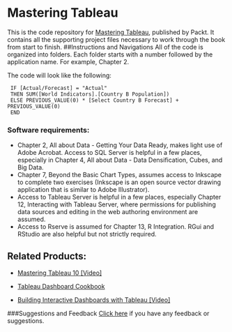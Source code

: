 # Mastering Tableau
This is the code repository for [Mastering Tableau](https://www.packtpub.com/big-data-and-business-intelligence/mastering-tableau?utm_source=github&utm_medium=repository&utm_content=9781784397692), published by Packt. It contains all the supporting project files necessary to work through the book from start to finish.
##Instructions and Navigations
All of the code is organized into folders. Each folder starts with a number followed by the application name. For example, Chapter 2.


The code will look like the following:

     IF [Actual/Forecast] = "Actual"
     THEN SUM([World Indicators].[Country B Population])
     ELSE PREVIOUS_VALUE(0) * [Select Country B Forecast] + PREVIOUS_VALUE(0)
     END
     
 ### Software requirements:

* Chapter 2, All about Data - Getting Your Data Ready, makes light use of Adobe Acrobat.
Access to SQL Server is helpful in a few places, especially in Chapter 4, All about Data - Data Densification, Cubes, and Big Data.
* Chapter 7, Beyond the Basic Chart Types, assumes access to Inkscape to complete two exercises (Inkscape is an open source vector drawing application that is similar to Adobe Illustrator).
* Access to Tableau Server is helpful in a few places, especially Chapter 12, Interacting with Tableau Server, where permissions for publishing data sources and editing in the web authoring environment are assumed.
* Access to Rserve is assumed for Chapter 13, R Integration. RGui and RStudio are also helpful but not strictly required.    

## Related Products:
* [Mastering Tableau 10 [Video]](https://www.packtpub.com/big-data-and-business-intelligence/mastering-tableau-10-video?utm_source=github&utm_medium=repository&utm_content=9781786463531)

* [Tableau Dashboard Cookbook](https://www.packtpub.com/big-data-and-business-inteliigence/tableau-dashboard-cookbook?utm_source=github&utm_medium=repository&utm_content=9781782177906)

* [Building Interactive Dashboards with Tableau [Video]](https://www.packtpub.com/big-data-and-business-intelligence/building-interactive-dashboards-tableau-video?utm_source=github&utm_medium=repository&utm_content=9781782177302)

###Suggestions and Feedback
[Click here](https://docs.google.com/forms/d/e/1FAIpQLSe5qwunkGf6PUvzPirPDtuy1Du5Rlzew23UBp2S-P3wB-GcwQ/viewform) if you have any feedback or suggestions.

